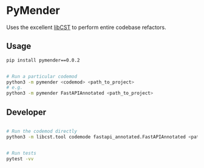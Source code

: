 # PyMender

Uses the excellent [libCST](https://github.com/Instagram/LibCST) to perform entire codebase refactors.

## Usage

```bash
pip install pymender==0.0.2


# Run a particular codemod
python3 -m pymender <codemod> <path_to_project>
# e.g.
python3 -m pymender FastAPIAnnotated <path_to_project>

```

## Developer

```bash

# Run the codemod directly
python3 -m libcst.tool codemode fastapi_annotated.FastAPIAnnotated <path_to_project>


# Run tests
pytest -vv

```

